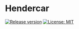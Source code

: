 # Hendercar

[![Release version](https://img.shields.io/badge/Download-v1.0.0-darkred?style=for-the-badge)](#releases "Releases section")
[![License: MIT](https://img.shields.io/badge/-MIT-purple.svg?style=for-the-badge)](LICENSE "License")
